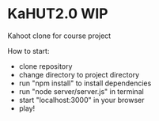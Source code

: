 # KaHUT2.0 WIP
Kahoot clone for course project

How to start:
- clone repository
- change directory to project directory
- run "npm install" to install dependencies
- run "node server/server.js" in terminal
- start "localhost:3000" in your browser
- play!
